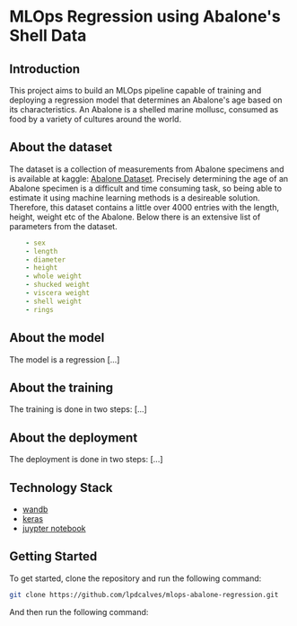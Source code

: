 # MLOps Regression using Abalone's Shell Data

## Introduction

This project aims to build an MLOps pipeline capable of training and deploying a regression model that determines an Abalone's age based on its characteristics.
An Abalone is a shelled marine mollusc, consumed as food by a variety of cultures around the world.

## About the dataset

The dataset is a collection of measurements from Abalone specimens and is available at kaggle: [Abalone Dataset](https://www.kaggle.com/rodolfomendes/abalone-dataset).
Precisely determining the age of an Abalone specimen is a difficult and time consuming task, so being able to estimate it using machine learning methods is a desireable solution. Therefore, this dataset contains a little over 4000 entries with the length, height, weight etc of the Abalone. Below there is an extensive list of parameters from the dataset.

```yml
    - sex
    - length
    - diameter
    - height
    - whole weight
    - shucked weight
    - viscera weight
    - shell weight
    - rings
```

## About the model

The model is a regression [...]

## About the training

The training is done in two steps: [...]

## About the deployment

The deployment is done in two steps: [...]

## Technology Stack

- [wandb](https://docs.wandb.ai/)
- [keras](https://keras.io/)
- [juypter notebook](https://jupyter.org/)

## Getting Started

To get started, clone the repository and run the following command:

```bash
git clone https://github.com/lpdcalves/mlops-abalone-regression.git
```

And then run the following command:

